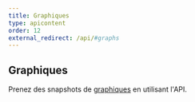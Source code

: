```yaml
---
title: Graphiques
type: apicontent
order: 12
external_redirect: /api/#graphs
---
```

## Graphiques
Prenez des snapshots de [graphiques][1] en utilisant l'API.



[1]: /graphing/
